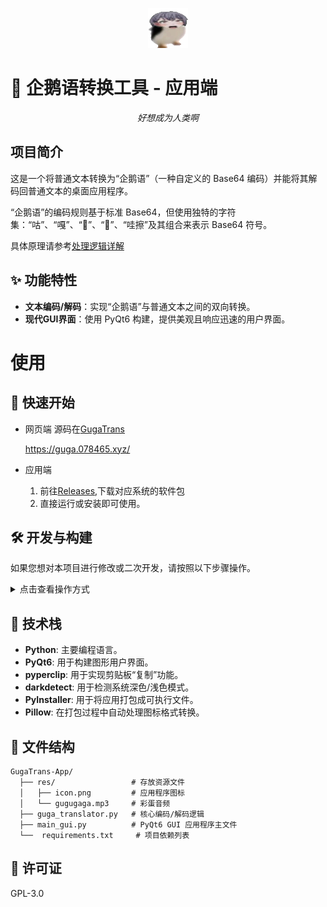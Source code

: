 
<p align="center">
  <img src="./res/icon.png" alt="企鹅语转换工具图标">
</p>


<p align="center">
  <h1>🐧 企鹅语转换工具 - 应用端</h1>
</p>

<p align="center"><em>好想成为人类啊</em></p>

## 项目简介

这是一个将普通文本转换为“企鹅语”（一种自定义的 Base64 编码）并能将其解码回普通文本的桌面应用程序。

“企鹅语”的编码规则基于标准 Base64，但使用独特的字符集：“咕”、“嘎”、“🐧”、“🍄”、“哇擦”及其组合来表示 Base64 符号。

具体原理请参考[处理逻辑详解](./LOGIC.md)


## ✨ 功能特性

*   **文本编码/解码**：实现“企鹅语”与普通文本之间的双向转换。
*   **现代GUI界面**：使用 PyQt6 构建，提供美观且响应迅速的用户界面。

# 使用

## 🚀 快速开始 
- 网页端
    源码在[GugaTrans](https://github.com/enKl03B/GugaTrans)
    
    https://guga.078465.xyz/

- 应用端
    1.  前往[Releases](https://github.com/enKl03B/GugaTranslator-App/releases),下载对应系统的软件包
    2. 直接运行或安装即可使用。

## 🛠️ 开发与构建 

如果您想对本项目进行修改或二次开发，请按照以下步骤操作。

<details>
<summary>点击查看操作方式</summary>

### 1. 环境设置

**克隆仓库**
如果您从 Git 仓库获取代码，请先克隆它：
```bash
git clone https://github.com/enKl03B/GugaTranslator-App.git
cd GugaTrans-App
```
(如果已经下载了项目文件，请跳过此步骤)

**创建并激活虚拟环境**
强烈建议使用虚拟环境来管理项目依赖。
```bash
# 创建虚拟环境
python -m venv .venv

# 激活虚拟环境 (Windows PowerShell)
.venv\Scripts\Activate.ps1
```

**安装依赖**
激活虚拟环境后，安装 `requirements.txt` 文件中列出的所有依赖项：
```bash
pip install -r requirements.txt
```

### 2. 运行应用

在激活虚拟环境的情况下，从项目根目录运行 `main_gui.py` 文件：
```bash
python main_gui.py
```

### 3. 打包应用

如果您想将应用打包成一个独立的可执行文件，请运行以下命令：
```bash
pyinstaller --onefile --windowed --name GugaTranslator --icon="res/icon.png" --add-data="res;res" main_gui.py
```
打包成功后，可执行文件会生成在 `dist` 文件夹中。

</details>

## 🔧 技术栈

*   **Python**: 主要编程语言。
*   **PyQt6**: 用于构建图形用户界面。
*   **pyperclip**: 用于实现剪贴板“复制”功能。
*   **darkdetect**: 用于检测系统深色/浅色模式。
*   **PyInstaller**: 用于将应用打包成可执行文件。
*   **Pillow**: 在打包过程中自动处理图标格式转换。

## 📂 文件结构

```
GugaTrans-App/
  ├── res/                 # 存放资源文件
  │   ├── icon.png         # 应用程序图标
  │   └── gugugaga.mp3     # 彩蛋音频
  ├── guga_translator.py   # 核心编码/解码逻辑
  ├── main_gui.py          # PyQt6 GUI 应用程序主文件
  └──  requirements.txt     # 项目依赖列表
```


## 📃 许可证
GPL-3.0